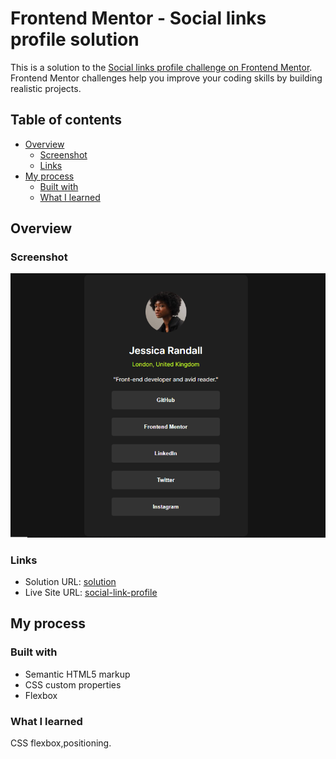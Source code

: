 # Frontend Mentor - Social links profile solution

This is a solution to the [Social links profile challenge on Frontend Mentor](https://www.frontendmentor.io/challenges/social-links-profile-UG32l9m6dQ). Frontend Mentor challenges help you improve your coding skills by building realistic projects. 

## Table of contents

- [Overview](#overview)
  - [Screenshot](#screenshot)
  - [Links](#links)
- [My process](#my-process)
  - [Built with](#built-with)
  - [What I learned](#what-i-learned)


## Overview

### Screenshot

![](./20.02.2024_00.16.46_REC.png)

### Links

- Solution URL: [solution](https://github.com/m-im-ha/social-link-profile)
- Live Site URL: [social-link-profile](https://m-im-ha.github.io/social-link-profile/)

## My process

### Built with

- Semantic HTML5 markup
- CSS custom properties
- Flexbox

### What I learned

CSS flexbox,positioning.


